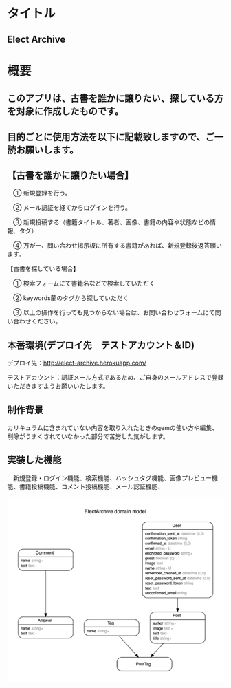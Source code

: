 
# タイトル

## Elect Archive

# 概要

## このアプリは、古書を誰かに譲りたい、探している方を対象に作成したものです。

## 目的ごとに使用方法を以下に記載致しますので、ご一読お願いします。

## 【古書を誰かに譲りたい場合】

　① 新規登録を行う。

　② メール認証を経てからログインを行う。

　③ 新規投稿する（書籍タイトル、著者、画像、書籍の内容や状態などの情報、タグ）

　④ 万が一、問い合わせ掲示板に所有する書籍があれば、新規登録後返答願います。
 
【古書を探している場合】

　① 検索フォームにて書籍名などで検索していただく

　② keywords蘭のタグから探していただく
 
　③ 以上の操作を行っても見つからない場合は、お問い合わせフォームにて問い合わせください。
 
 ## 本番環境(デプロイ先　テストアカウント＆ID)
 
 デプロイ先：http://elect-archive.herokuapp.com/
 
 テストアカウント：認証メール方式であるため、ご自身のメールアドレスで登録いただきますようお願いいたします。
 
 ## 制作背景
 
 カリキュラムに含まれていない内容を取り入れたときのgemの使い方や編集、削除がうまくされていなかった部分で苦労した気がします。
 
## 実装した機能

　新規登録・ログイン機能、検索機能、ハッシュタグ機能、画像プレビュー機能、書籍投稿機能、コメント投稿機能、メール認証機能、
 

![ER図](https://github.com/watcher041/Elect_Archive/blob/master/erd.jpg)
